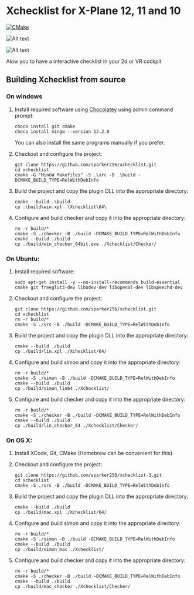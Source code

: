 Xchecklist for X-Plane 12, 11 and 10
=========================

[![CMake](https://github.com/sparker256/xchecklist/actions/workflows/cmake.yml/badge.svg)](https://github.com/sparker256/xchecklist/actions/workflows/cmake.yml)


![Alt text](docs/Xchecklist_GUI.jpg?raw=true "Xchecklist_GUI")

![Alt text](docs/Xchecklist_Widget.jpg?raw=true "Xchecklist_Widget")


Alow you to have a interactive checklist in your 2d or VR cockpit

## Building Xchecklist from source

### On windows

1.  Install required software using [Chocolatey](https://chocolatey.org/) using admin command prompt:

    ```
    choco install git cmake
    choco install mingw --version 12.2.0
    ```

    You can also install the same programs manually if you prefer.

2.  Checkout and configure the project:

    ```
    git clone https://github.com/sparker256/xchecklist.git
    cd xchecklist
    cmake -G "MinGW Makefiles" -S .\src -B .\build -DCMAKE_BUILD_TYPE=RelWithDebInfo
    ```

3.  Build the project and copy the plugin DLL into the appropriate directory:

    ```
    cmake --build .\build
    cp .\build\win.xpl .\Xchecklist\64\
    ```
    
4. Configure and build checker and copy it into the appropriate directory:

   ```
   rm -r build/*
   cmake -S ./checker -B ./build -DCMAKE_BUILD_TYPE=RelWithDebInfo
   cmake --build ./build
   cp ./build/win_checker_64bit.exe ./Xchecklist/Checker/
   ```    


### On Ubuntu:

1. Install required software:

   ```
   sudo apt-get install -y --no-install-recommends build-essential cmake git freeglut3-dev libudev-dev libopenal-dev libspeechd-dev

   ```

2. Checkout and configure the project:

   ```
   git clone https://github.com/sparker256/xchecklist.git
   cd xchecklist
   rm -r build/*
   cmake -S ./src -B ./build -DCMAKE_BUILD_TYPE=RelWithDebInfo
   ```

3. Build the project and copy the plugin DLL into the appropriate directory:

   ```
   cmake --build ./build
   cp ./build/lin.xpl ./Xchecklist/64/
   ```
   
4. Configure and build simon and copy it into the appropriate directory:

   ```
   rm -r build/*
   cmake -S ./simon -B ./build -DCMAKE_BUILD_TYPE=RelWithDebInfo
   cmake --build ./build
   cp ./build/simon_lin64 ./Xchecklist/
   ```   

5. Configure and build checker and copy it into the appropriate directory:

   ```
   rm -r build/*
   cmake -S ./checker -B ./build -DCMAKE_BUILD_TYPE=RelWithDebInfo
   cmake --build ./build
   cp ./build/lin_checker_64 ./Xchecklist/Checker/
   ```



### On OS X:

1. Install XCode, Git, CMake (Homebrew can be convenient for this).

2. Checkout and configure the project:

   ```
   git clone https://github.com/sparker256/xchecklist-3.git
   cd xchecklist
   cmake -S ./src -B ./build -DCMAKE_BUILD_TYPE=RelWithDebInfo
   ```

3. Build the project and copy the plugin DLL into the appropriate directory:

   ```
   cmake --build ./build
   cp ./build/mac.xpl ./Xchecklist/64/
   ```
   
4. Configure and build simon and copy it into the appropriate directory:

   ```
   rm -r build/*
   cmake -S ./simon -B ./build -DCMAKE_BUILD_TYPE=RelWithDebInfo
   cmake --build ./build
   cp ./build/simon_mac ./Xchecklist/
   ```   

5. Configure and build checker and copy it into the appropriate directory:

   ```
   rm -r build/*
   cmake -S ./checker -B ./build -DCMAKE_BUILD_TYPE=RelWithDebInfo
   cmake --build ./build
   cp ./build/mac_checker ./Xchecklist/Checker/
   ```   
